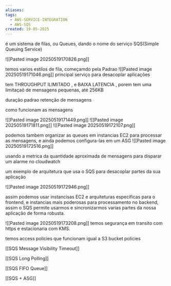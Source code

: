 ```yaml
---
aliases: 
tags:
  - AWS-SERVICE-INTEGRATION
  - AWS-SQS
created: 19-05-2025
---
```

é um sistema de filas, ou Queues, dando o nome do serviço SQS(Simple Queuing Service)

![[Pasted image 20250519170826.png]]

temos varios estilos de fila, começamdo pela Padrao
![[Pasted image 20250519171046.png]]
principal serviço para desacoplar aplicações

tem THROUGHPUT ILIMITADO , e BAIXA LATENCIA , porem tem uma limitaçaõ de mensagens pequenas, até 256KB

duração padrao retenção de mensagens

como funcionam as mensagens

![[Pasted image 20250519171449.png]]
![[Pasted image 20250519171811.png]]
![[Pasted image 20250519172107.png]]

podemos tambem organizar as queues em instancias EC2 para processar as mensagens, e ainda podemos configura-las em um ASG
![[Pasted image 20250519172516.png]]

usando a metrica da quantidade aproximada de mensagens para disparar um alarme no cloudwatch

um exemplo de arquitetura que usa o SQS para desacoplar partes da sua aplicação

![[Pasted image 20250519172946.png]]

assim podemos usar instancisas EC2 e arquiteturas especificas para o frontend, e instancias mais poderosas para processamento no backend, assim o SQS permite usarmos e sincronizarmos varias partes da nossa aplicação de forma robusta.

![[Pasted image 20250519173208.png]]
temos segurança em transito com https e estacionaria com KMS.

temos access policies que funcionam igual a S3 bucket policies

[[SQS Message Visibility Timeout]]

[[SQS Long Polling]]

[[SQS FIFO Queue]]

[[SQS + ASG]]